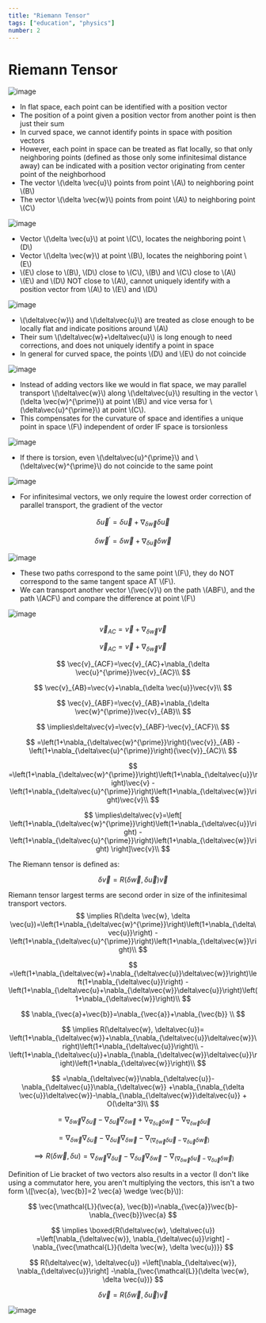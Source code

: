 ```yaml
---
title: "Riemann Tensor"
tags: ["education", "physics"]
number: 2
---
```


# Riemann Tensor

![image](../images/riemann/abc.png)

- In flat space, each point can be identified with a position vector
- The position of a point given a position vector from another point is then just their sum
- In curved space, we cannot identify points in space with position vectors 
- However, each point in space can be treated as flat locally, so that only neighboring points (defined as those only some infinitesimal distance away)
can be indicated with a position vector originating from center point of the neighborhood
- The vector \\(\delta \vec{u}\\) points from point \\(A\\) to neighboring point \\(B\\)
- The vector \\(\delta \vec{w}\\) points from point \\(A\\) to neighboring point \\(C\\)


![image](../images/riemann/abc.png)

- Vector \\(\delta \vec{u}\\) at point \\(C\\), locates the neighboring point \\(D\\)
- Vector \\(\delta \vec{w}\\) at point \\(B\\), locates the neighboring point \\(E\\)
- \\(E\\) close to \\(B\\), \\(D\\) close to \\(C\\), \\(B\\) and \\(C\\) close to \\(A\\)
- \\(E\\) and \\(D\\) NOT close to \\(A\\), cannot uniquely identify with a position vector from \\(A\\) to \\(E\\) and \\(D\\)


![image](../images/riemann/abcde.png)


- \\(\delta\vec{w}\\) and \\(\delta\vec{u}\\) are treated as close enough to be locally flat and indicate positions around \\(A\\)
- Their sum \\(\delta\vec{w}+\delta\vec{u}\\) is long enough to need corrections, and does not uniquely identify a point in space
- In general for curved space, the points \\(D\\) and \\(E\\) do not coincide

![image](../images/riemann/abcde.png)

- Instead of adding vectors like we would in flat space, we may parallel transport \\(\delta\vec{w}\\) along \\(\delta\vec{u}\\)  resulting in 
the vector \\(\delta \vec{w}^{\prime}\\) at point \\(B\\) and vice versa for \\(\delta\vec{u}^{\prime}\\) at point \\(C\\).
- This compensates for the curvature of space and identifies a unique point in space \\(F\\) independent of order IF 
space is torsionless

![image](../images/riemann/abcdef.png)

- If there is torsion, even \\(\delta\vec{u}^{\prime}\\) and \\(\delta\vec{w}^{\prime}\\) do not coincide to the same point

![image](../images/riemann/abcdegh.png)

- For infinitesimal vectors, we only require the lowest order correction of parallel transport, the gradient of the vector

$$\delta\vec{u}^{\prime}=\delta\vec{u}+\nabla_{{\delta\vec{w}}}\delta\vec{u}$$

$$\delta\vec{w}^{\prime}=\delta\vec{w}+\nabla_{{\delta\vec{u}}}\delta\vec{w}$$

![image](../images/riemann/abcf.png)


- These two paths correspond to the same point \\(F\\), they do NOT correspond to the same tangent space AT \\(F\\). 
- We can transport another vector \\(\vec{v}\\) on the path \\(ABF\\), and the path \\(ACF\\) and compare the difference at point \\(F\\)


![image](../images/riemann/abcfdv.png)

$$\vec{v}_{AC}=\vec{v}+\nabla_{\delta \vec{w}}\vec{v}$$

$$\vec{v}_{AC}=\vec{v}+\nabla_{\delta \vec{w}}\vec{v}$$

$$
\vec{v}_{ACF}=\vec{v}_{AC}+\nabla_{\delta \vec{u}^{\prime}}\vec{v}_{AC}\\
$$

$$
\vec{v}_{AB}=\vec{v}+\nabla_{\delta \vec{u}}\vec{v}\\
$$

$$
\vec{v}_{ABF}=\vec{v}_{AB}+\nabla_{\delta \vec{w}^{\prime}}\vec{v}_{AB}\\
$$

$$
\implies\delta\vec{v}=\vec{v}_{ABF}-\vec{v}_{ACF}\\
$$

$$
=\left(1+\nabla_{\delta\vec{w}^{\prime}}\right){\vec{v}}_{AB}
-\left(1+\nabla_{\delta\vec{u}^{\prime}}\right){\vec{v}}_{AC}\\
$$

$$
=\left(1+\nabla_{\delta\vec{w}^{\prime}}\right)\left(1+\nabla_{\delta\vec{u}}\right)\vec{v}
-\left(1+\nabla_{\delta\vec{u}^{\prime}}\right)\left(1+\nabla_{\delta\vec{w}}\right)\vec{v}\\
$$

$$
\implies\delta\vec{v}=\left[
\left(1+\nabla_{\delta\vec{w}^{\prime}}\right)\left(1+\nabla_{\delta\vec{u}}\right)
-\left(1+\nabla_{\delta\vec{u}^{\prime}}\right)\left(1+\nabla_{\delta\vec{w}}\right)
\right]\vec{v}\\
$$

The Riemann tensor is defined as:

$$
\delta \vec{v}=R(\delta \vec{w}, \delta \vec{u})\vec{v}
$$



Riemann tensor largest terms are second order in size of the infinitesimal transport vectors.
$$
\implies R(\delta \vec{w}, \delta \vec{u})=\left(1+\nabla_{\delta\vec{w}^{\prime}}\right)\left(1+\nabla_{\delta\vec{u}}\right)
-\left(1+\nabla_{\delta\vec{u}^{\prime}}\right)\left(1+\nabla_{\delta\vec{w}}\right)\\
$$

$$
=\left(1+\nabla_{\delta\vec{w}+\nabla_{\delta\vec{u}}\delta\vec{w}}\right)\left(1+\nabla_{\delta\vec{u}}\right)
-\left(1+\nabla_{\delta\vec{u}+\nabla_{\delta\vec{w}}\delta\vec{u}}\right)\left(1+\nabla_{\delta\vec{w}}\right)\\
$$

$$
\nabla_{\vec{a}+\vec{b}}=\nabla_{\vec{a}}+\nabla_{\vec{b}} \\
$$

$$
\implies R(\delta\vec{w}, \delta\vec{u})=
\left(1+\nabla_{\delta\vec{w}}+\nabla_{\nabla_{\delta\vec{u}}\delta\vec{w}}\right)\left(1+\nabla_{\delta\vec{u}}\right)\\
-\left(1+\nabla_{\delta\vec{u}}+\nabla_{\nabla_{\delta\vec{w}}\delta\vec{u}}\right)\left(1+\nabla_{\delta\vec{w}}\right)\\
$$

$$
=\nabla_{\delta\vec{w}}\nabla_{\delta\vec{u}}-\nabla_{\delta\vec{u}}\nabla_{\delta\vec{w}}
+\nabla_{\nabla_{\delta \vec{u}}\delta\vec{w}}-\nabla_{\nabla_{\delta\vec{w}}\delta\vec{u}} + O(\delta^3)\\
$$

$$
=\nabla_{\delta\vec{w}}\nabla_{\delta\vec{u}}-\nabla_{\delta\vec{u}}\nabla_{\delta\vec{w}}
+\nabla_{\nabla_{\delta \vec{u}}\delta\vec{w}}-\nabla_{\nabla_{\delta\vec{w}}\delta\vec{u}}
$$

$$
=\nabla_{\delta\vec{w}}\nabla_{\delta\vec{u}}-\nabla_{\delta\vec{u}}\nabla_{\delta\vec{w}}
-\nabla_{\left(\nabla_{\delta\vec{w}}\delta\vec{u}-\nabla_{\delta\vec{u}}\delta\vec{w}\right)}
$$

$$
\implies R(\delta\vec{w}, \delta{u})=\nabla_{\delta\vec{w}}\nabla_{\delta\vec{u}}-\nabla_{\delta\vec{u}}\nabla_{\delta\vec{w}}
-\nabla_{\left(\nabla_{\delta\vec{w}}\delta\vec{u}-\nabla_{\delta\vec{u}}\delta\vec{w}\right)}
$$

Definition of Lie bracket of two vectors also results in a vector (I don't like using a commutator here, you aren't multiplying
the vectors, this isn't a two form \\([\vec{a}, \vec{b}]=2 \vec{a} \wedge \vec{b}\\)):

$$
\vec{\mathcal{L}}(\vec{a}, \vec{b})=\nabla_{\vec{a}}\vec{b}-\nabla_{\vec{b}}\vec{a}
$$


$$
\implies \boxed{R(\delta\vec{w}, \delta\vec{u})
=\left[\nabla_{\delta\vec{w}}, \nabla_{\delta\vec{u}}\right]
-\nabla_{\vec{\mathcal{L}}(\delta \vec{w}, \delta \vec{u})}}
$$

$$
R(\delta\vec{w}, \delta\vec{u})
=\left[\nabla_{\delta\vec{w}}, \nabla_{\delta\vec{u}}\right]
-\nabla_{\vec{\mathcal{L}}(\delta \vec{w}, \delta \vec{u})}
$$


$$
\delta \vec{v} = R(\delta \vec{w}, \delta \vec{u}) \vec{v}
$$

![image](../images/riemann/abcfdv.png)



